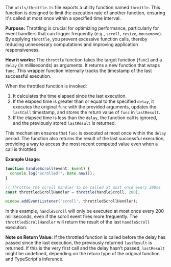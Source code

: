 The `utils/throttle.ts` file exports a utility function named `throttle`. This function is designed to limit the execution rate of another function, ensuring it's called at most once within a specified time interval.

**Purpose:**
Throttling is crucial for optimizing performance, particularly for event handlers that can trigger frequently (e.g., `scroll`, `resize`, `mousemove`). By applying `throttle`, you prevent excessive function calls, thereby reducing unnecessary computations and improving application responsiveness.

**How it works:**
The `throttle` function takes the target function (`func`) and a `delay` (in milliseconds) as arguments. It returns a new function that wraps `func`. This wrapper function internally tracks the timestamp of the last successful execution.

When the throttled function is invoked:

1.  It calculates the time elapsed since the last execution.
2.  If the elapsed time is greater than or equal to the specified `delay`, it executes the original `func` with the provided arguments, updates the `lastCall` timestamp, and stores the return value of `func` in `lastResult`.
3.  If the elapsed time is less than the `delay`, the function call is ignored, and the previously stored `lastResult` is returned.

This mechanism ensures that `func` is executed at most once within the `delay` period. The function also returns the result of the last successful execution, providing a way to access the most recent computed value even when a call is throttled.

**Example Usage:**

```typescript
function handleScroll(event: Event) {
  console.log('Scrolled!', Date.now());
}

// Throttle the scroll handler to be called at most once every 200ms
const throttledScrollHandler = throttle(handleScroll, 200);

window.addEventListener('scroll', throttledScrollHandler);
```

In this example, `handleScroll` will only be executed at most once every 200 milliseconds, even if the scroll event fires more frequently. The `throttledScrollHandler` will return the result of the last `handleScroll` execution.

**Note on Return Value:** If the throttled function is called before the delay has passed since the last execution, the previously returned `lastResult` is returned. If this is the very first call and the delay hasn't passed, `lastResult` might be undefined, depending on the return type of the original function and TypeScript's inference.
